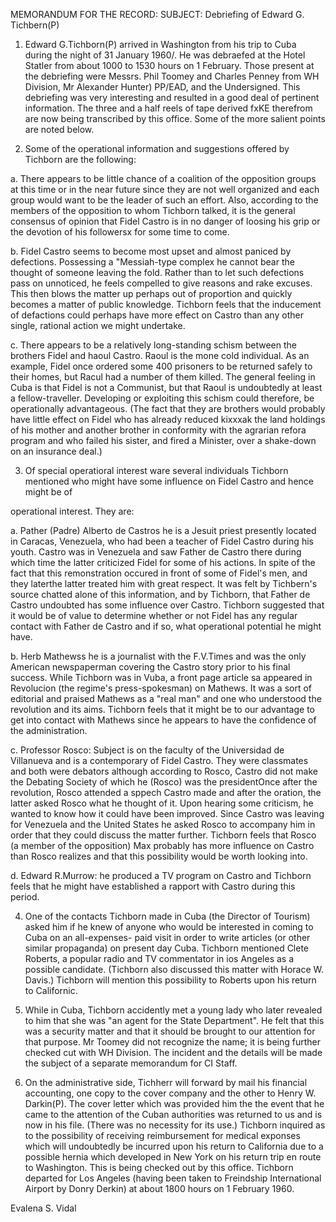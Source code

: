 MEMORANDUM FOR THE RECORD:
SUBJECT: Debriefing of Edward G. Tichbern(P)

1. Edward G.Tichborn(P) arrived in Washington from his trip to Cuba during
the night of 31 January 1960/. He was debraefed at the Hotel Statler from about
1000 to 1530 hours on 1 February. Those present at the debriefing were Messrs.
Phil Toomey and Charles Penney from WH Division, Mr Alexander Hunter) PP/EAD, and
the Undersigned. This debriefing was very interesting and resulted in a good
deal of pertinent information. The three and a half reels of tape derived fxKE
therefrom are now being transcribed by this office. Some of the more salient
points are noted below.

2. Some of the operational information and suggestions offered by Tichborn
are the following:

a. There appears to be little chance of a coalition of the opposition
groups at this time or in the near future since they are not well organized
and each group would want to be the leader of such an effort. Also,
according to the members of the opposition to whom Tichborn talked, it is
the general consensus of opinion that Fidel Castro is in no danger of loosing
his grip or the devotion of his followersx for some time to come.

b. Fidel Castro seems to become most upset and almost paniced by
defections. Possessing a "Messiah-type complex he cannot bear the thought
of someone leaving the fold. Rather than to let such defections pass on
unnoticed, he feels compelled to give reasons and rake excuses. This then
blows the matter up perhaps out of proportion and quickly becomes a matter
of public knowledge. Tichborn feels that the inducement of defactions could
perhaps have more effect on Castro than any other single, rational action we
might undertake.

c. There appears to be a relatively long-standing schism between the
brothers Fidel and haoul Castro. Raoul is the mone cold individual. As an
example, Fidel once ordered some 400 prisoners to be returned safely to their
homes, but Racul had a number of them killed. The general feeling in Cuba is
that Fidel is not a Communist, but that Raoul is undoubtedly at least a
fellow-traveller. Developing or exploiting this schism could therefore, be
operationally advantageous. (The fact that they are brothers would probably
have little effect on Fidel who has already reduced kixxxak the land holdings
of his mother and another brother in conformity with the agrarian refora
program and who failed his sister, and fired a Minister, over a shake-down
on an insurance deal.)

3. Of special operatioral interest ware several individuals Tichborn
mentioned who might have some influence on Fidel Castro and hence might be of

operational interest. They are:

a. Pather (Padre) Alberto de Castros he is a Jesuit priest presently
located in Caracas, Venezuela, who had been a teacher of Fidel Castro during
his youth. Castro was in Venezuela and saw Father de Castro there during
which time the latter criticized Fidel for some of his actions. In spite of
the fact that this remonstration occured in front of some of Fidel's men,
and they laterthe latter treated him with great respect. It was felt by Tichbern's source
chatted alone of this information, and by Tichborn, that Father de Castro undoubted
has some influence over Castro. Tichborn suggested that it would be of value to
determine whether or not Fidel has any regular contact with Father de Castro
and if so, what operational potential he might have.

b. Herb Mathewss he is a journalist with the F.V.Times and was the only
American newspaperman covering the Castro story prior to his final success.
While Tichborn was in Vuba, a front page article sa appeared in Revolucion
(the regime's press-spokesman) on Mathews. It was a sort of editorial and
praised Mathews as a "real man" and one who understood the revolution and
its aims. Tichborn feels that it might be to our advantage to get into
contact with Mathews since he appears to have the confidence of the
administration.

c. Professor Rosco: Subject is on the faculty of the Universidad de
Villanueva and is a contemporary of Fidel Castro. They were classmates and
both were debators although according to Rosco, Castro did not make the
Debating Society of which he (Rosco) was the presidentOnce after the
revolution, Rosco attended a sppech Castro made and after the oration, the
latter asked Rosco what he thought of it. Upon hearing some criticism, he wanted
to know how it could have been improved. Since Castro was leaving for
Venezuela and the United States he asked Rosco to accompany him in order that
they could discuss the matter further. Tichborn feels that Rosco (a member of
the opposition) Max probably has more influence on Castro than Rosco realizes
and that this possibility would be worth looking into.

d. Edward R.Murrow: he produced a TV program on Castro and Tichborn feels
that he might have established a rapport with Castro during this period.

4. One of the contacts Tichborn made in Cuba (the Director of Tourism) asked
him if he knew of anyone who would be interested in coming to Cuba on an all-expenses-
paid visit in order to write articles (or other similar propaganda) on present day
Cuba. Tichborn mentioned Clete Roberts, a popular radio and TV commentator in ios
Angeles as a possible candidate. (Tichborn also discussed this matter with Horace
W. Davis.) Tichborn will mention this possibility to Roberts upon his return to
Californic.

5. While in Cuba, Tichborn accidently met a young lady who later revealed to
him that she was "an agent for the State Department". He felt that this was a
security matter and that it should be brought to our attention for that purpose.
Mr Toomey did not recognize the name; it is being further checked cut with WH
Division. The incident and the details will be made the subject of a separate
memorandum for CI Staff.

6. On the administrative side, Tichherr will forward by mail his
financial accounting, one copy to the cover company and the other to Henry
W. Darkin(P). The cover letter which was provided him the the event that
he came to the attention of the Cuban authorities was returned to us and is
now in his file. (There was no necessity for its use.) Tichborn inquired as to
the possibility of receiving reimbursement for medical exponses which will
undoubtedly be incurred upon his return to California due to a possible hernia
which developed in New York on his return trip en route to Washington. This is
being checked out by this office. Tichborn departed for Los Angeles (having been
taken to Freindship International Airport by Donry Derkin) at about 1800
hours on 1 February 1960.

Evalena S. Vidal
